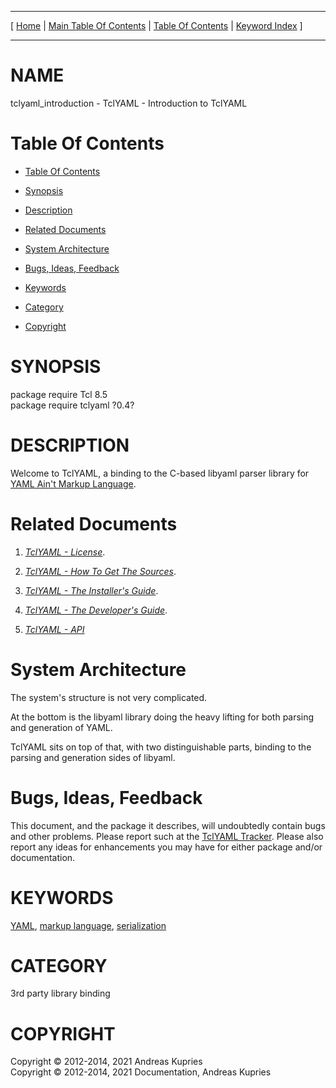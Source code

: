 
[//000000001]: # (tclyaml\_introduction \- TclYAML)
[//000000002]: # (Generated from file 'tclyaml\_intro\.man' by tcllib/doctools with format 'markdown')
[//000000003]: # (Copyright &copy; 2012\-2014, 2021 Andreas Kupries)
[//000000004]: # (Copyright &copy; 2012\-2014, 2021 Documentation, Andreas Kupries)
[//000000005]: # (tclyaml\_introduction\(n\) 0\.4 doc "TclYAML")

<hr> [ <a href="../../../../../../home">Home</a> &#124; <a
href="../../toc.md">Main Table Of Contents</a> &#124; <a
href="../toc.md">Table Of Contents</a> &#124; <a
href="../../index.md">Keyword Index</a> ] <hr>

# NAME

tclyaml\_introduction \- TclYAML \- Introduction to TclYAML

# <a name='toc'></a>Table Of Contents

  - [Table Of Contents](#toc)

  - [Synopsis](#synopsis)

  - [Description](#section1)

  - [Related Documents](#section2)

  - [System Architecture](#section3)

  - [Bugs, Ideas, Feedback](#section4)

  - [Keywords](#keywords)

  - [Category](#category)

  - [Copyright](#copyright)

# <a name='synopsis'></a>SYNOPSIS

package require Tcl 8\.5  
package require tclyaml ?0\.4?  

# <a name='description'></a>DESCRIPTION

Welcome to TclYAML, a binding to the C\-based libyaml parser library for [YAML
Ain't Markup Language](http://yaml\.org)\.

# <a name='section2'></a>Related Documents

  1. *[TclYAML \- License](tclyaml\_license\.md)*\.

  1. *[TclYAML \- How To Get The Sources](tclyaml\_sources\.md)*\.

  1. *[TclYAML \- The Installer's Guide](tclyaml\_installer\.md)*\.

  1. *[TclYAML \- The Developer's Guide](tclyaml\_devguide\.md)*\.

  1. *[TclYAML \- API](tclyaml\.md)*

# <a name='section3'></a>System Architecture

The system's structure is not very complicated\.

At the bottom is the libyaml library doing the heavy lifting for both parsing
and generation of YAML\.

TclYAML sits on top of that, with two distinguishable parts, binding to the
parsing and generation sides of libyaml\.

# <a name='section4'></a>Bugs, Ideas, Feedback

This document, and the package it describes, will undoubtedly contain bugs and
other problems\. Please report such at the [TclYAML
Tracker](https://core\.tcl\-lang\.org/akupries/tclyaml)\. Please also report any
ideas for enhancements you may have for either package and/or documentation\.

# <a name='keywords'></a>KEYWORDS

[YAML](\.\./\.\./index\.md\#yaml), [markup
language](\.\./\.\./index\.md\#markup\_language),
[serialization](\.\./\.\./index\.md\#serialization)

# <a name='category'></a>CATEGORY

3rd party library binding

# <a name='copyright'></a>COPYRIGHT

Copyright &copy; 2012\-2014, 2021 Andreas Kupries  
Copyright &copy; 2012\-2014, 2021 Documentation, Andreas Kupries
